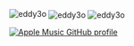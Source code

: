 
<img src="https://github-readme-stats.vercel.app/api/top-langs/?username=eddy3o&hide_progress=false&layout=compact" alt="eddy3o" />


  <img align="center" src="https://github-readme-stats.vercel.app/api?username=eddy3o&show_icons=true&locale=en" alt="eddy3o" />


  <img align="center" src="https://github-readme-streak-stats.herokuapp.com/?user=eddy3o&" alt="eddy3o" />


[![Apple Music GitHub profile](https://music-profile.rayriffy.com/theme/light.svg?uid=000081.e0d6096cf8b54d07b78b4d73c861f5b0.1735)](https://github.com/rayriffy/apple-music-github-profile)
